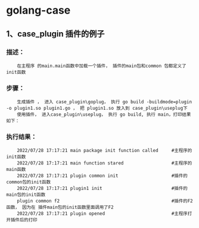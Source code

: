 <!--
 * @Author: error: git config user.name && git config user.email & please set dead value or install git
 * @Date: 2022-07-28 17:01:00
 * @LastEditors: error: git config user.name && git config user.email & please set dead value or install git
 * @LastEditTime: 2022-07-28 17:50:41
 * @FilePath: \goprojecte:\d\README.md
 * @Description: 这是默认设置,请设置`customMade`, 打开koroFileHeader查看配置 进行设置: https://github.com/OBKoro1/koro1FileHeader/wiki/%E9%85%8D%E7%BD%AE
-->
# golang-case

## 1、case_plugin 插件的例子
### 描述：
        在主程序 的main.main函数中加载一个插件， 插件的main包和common 包都定义了init函数
### 步骤：
        生成插件 ， 进入 case_plugin\goplug， 执行 go build -buildmode=plugin -o plugin1.so plugin1.go ， 把 plugin1.so 放入到 case_plugin\useplug下
        使用插件， 进入case_plugin\useplug， 执行 go build, 执行 main，打印结果如下：

### 执行结果：
        2022/07/28 17:17:21 main package init function called     #主程序的init函数
        2022/07/28 17:17:21 main function stared                  #主程序的main函数
        2022/07/28 17:17:21 plugin common init                    #插件的common包的init函数
        2022/07/28 17:17:21 plugin1 init                          #插件的main包的init函数
        plugin common f2                                          #插件的F2函数， 因为在 插件main包的init函数里面调用了F2
        2022/07/28 17:17:21 plugin opened                         #主程序打开插件后的打印

